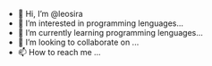 - 👋 Hi, I’m @leosira
- 👀 I’m interested in programming lenguages...
- 🌱 I’m currently learning programming lenguages...
- 💞️ I’m looking to collaborate on ...
- 📫 How to reach me ...

<!---
leosira/leosira is a ✨ special ✨ repository because its `README.md` (this file) appears on your GitHub profile.
You can click the Preview link to take a look at your changes.
--->
